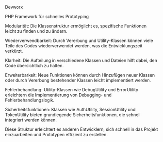 Devworx

PHP Framework für schnelles Prototyping

  Modularität: Die Klassenstruktur ermöglicht es, spezifische Funktionen leicht zu finden und zu ändern.
  
  Wiederverwendbarkeit: Durch Vererbung und Utility-Klassen können viele Teile des Codes wiederverwendet werden, was die Entwicklungszeit verkürzt.
  
  Klarheit: Die Aufteilung in verschiedene Klassen und Dateien hilft dabei, den Code übersichtlich zu halten.
  
  Erweiterbarkeit: Neue Funktionen können durch Hinzufügen neuer Klassen oder durch Vererbung bestehender Klassen leicht implementiert werden.
  
  Fehlerbehandlung: Utility-Klassen wie DebugUtility und ErrorUtility erleichtern die Implementierung von Debugging- und Fehlerbehandlungslogik.
  
  Sicherheitsfunktionen: Klassen wie AuthUtility, SessionUtility und TokenUtility bieten grundlegende Sicherheitsfunktionen, die schnell integriert werden können.

Diese Struktur erleichtert es anderen Entwicklern, sich schnell in das Projekt einzuarbeiten und Prototypen effizient zu erstellen.
